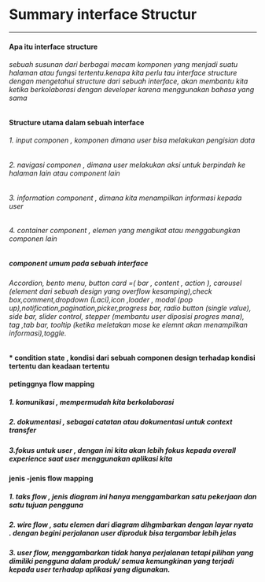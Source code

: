 # Summary interface Structur
---
#### Apa itu interface structure
###### sebuah susunan dari berbagai macam komponen yang menjadi suatu halaman atau fungsi tertentu.kenapa kita perlu tau interface structure dengan mengetahui structure dari sebuah interface, akan membantu kita ketika berkolaborasi dengan developer karena menggunakan bahasa yang sama
#### Structure utama dalam sebuah interface
###### 1. input componen , komponen dimana user bisa melakukan pengisian data
###### 2. navigasi componen , dimana user melakukan aksi untuk berpindah ke halaman lain atau component lain
###### 3. information component , dimana kita menampilkan informasi kepada user
###### 4. container component , elemen yang mengikat atau menggabungkan componen lain
##### component umum pada sebuah interface
###### Accordion, bento menu, button card =( bar , content , action ), carousel (element dari sebuah design yang overflow kesamping),check box,comment,dropdown (Laci),icon ,loader , modal (pop up),notification,pagination,picker,progress bar, radio button (single value), side bar, slider control, stepper (membantu user diposisi progres mana), tag ,tab bar, tooltip (ketika meletakan mose ke elemnt akan menampilkan informasi),toggle.
#### * condition state , kondisi dari sebuah componen design terhadap kondisi tertentu dan keadaan tertentu

#### petinggnya flow mapping
##### 1. komunikasi , mempermudah kita berkolaborasi
##### 2. dokumentasi , sebagai catatan atau dokumentasi untuk context transfer
##### 3.fokus untuk user , dengan ini kita akan lebih fokus kepada overall experience saat user menggunakan aplikasi kita

#### jenis -jenis flow mapping
##### 1. taks flow , jenis diagram ini hanya menggambarkan satu pekerjaan dan satu tujuan pengguna
##### 2. wire flow , satu elemen dari diagram dihgmbarkan dengan layar nyata . dengan begini perjalanan user diproduk bisa tergambar lebih jelas
##### 3. user flow, menggambarkan tidak hanya perjalanan tetapi pilihan yang dimiliki pengguna dalam produk/ semua kemungkinan yang terjadi kepada user terhadap aplikasi yang digunakan.

